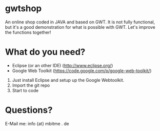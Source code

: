 gwtshop
=======

An online shop coded in JAVA and based on GWT. It is not fully functional, but it's a good demonstration for what is possible with GWT. Let's improve the functions together! 

What do you need?
=======

- Eclipse (or an other IDE) (http://www.eclipse.org/)
- Google Web Toolkit (https://code.google.com/p/google-web-toolkit/)

1. Just install Eclipse and setup up the Google Webtoolkit.
2. Import the git repo
3. Start to code

Questions?
=======

E-Mail me: info {at} mbitme . de
